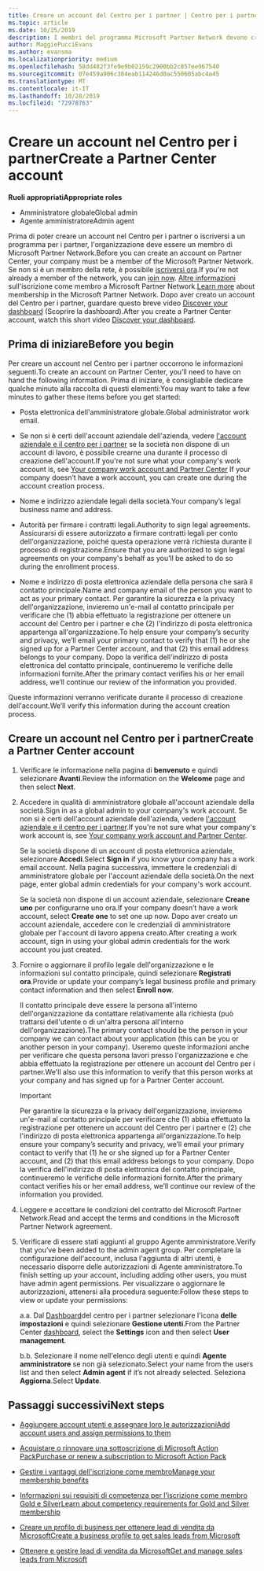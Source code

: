 ```yaml
---
title: Creare un account del Centro per i partner | Centro per i partner
ms.topic: article
ms.date: 10/25/2019
description: I membri del programma Microsoft Partner Network devono creare gli account del Centro per i partner per gestire i vantaggi e le competenze di rete e creare un profilo aziendale.
author: MaggiePucciEvans
ms.author: evansma
ms.localizationpriority: medium
ms.openlocfilehash: 58dd482f3fe9e9b02159c2900bb2c857ee967540
ms.sourcegitcommit: 07e459a906c384eab114246d0ac550605abc4a45
ms.translationtype: MT
ms.contentlocale: it-IT
ms.lasthandoff: 10/28/2019
ms.locfileid: "72978763"
---
```

# <a name="create-a-partner-center-account"></a><span data-ttu-id="befd6-103">Creare un account nel Centro per i partner</span><span class="sxs-lookup"><span data-stu-id="befd6-103">Create a Partner Center account</span></span>

<span data-ttu-id="befd6-104">**Ruoli appropriati**</span><span class="sxs-lookup"><span data-stu-id="befd6-104">**Appropriate roles**</span></span>

- <span data-ttu-id="befd6-105">Amministratore globale</span><span class="sxs-lookup"><span data-stu-id="befd6-105">Global admin</span></span>
- <span data-ttu-id="befd6-106">Agente amministratore</span><span class="sxs-lookup"><span data-stu-id="befd6-106">Admin agent</span></span>

<span data-ttu-id="befd6-107">Prima di poter creare un account nel Centro per i partner o iscriversi a un programma per i partner, l'organizzazione deve essere un membro di Microsoft Partner Network.</span><span class="sxs-lookup"><span data-stu-id="befd6-107">Before you can create an account on Partner Center, your company must be a member of the Microsoft Partner Network.</span></span> <span data-ttu-id="befd6-108">Se non si è un membro della rete, è possibile [iscriversi ora](https://partners.microsoft.com/PartnerProgram/simplifiedenrollment.aspx).</span><span class="sxs-lookup"><span data-stu-id="befd6-108">If you're not already a member of the network, you can [join now](https://partners.microsoft.com/PartnerProgram/simplifiedenrollment.aspx).</span></span>  <span data-ttu-id="befd6-109">[Altre informazioni](https://partner.microsoft.com/membership) sull'iscrizione come membro a Microsoft Partner Network.</span><span class="sxs-lookup"><span data-stu-id="befd6-109">[Learn more](https://partner.microsoft.com/membership) about membership in the Microsoft Partner Network.</span></span> <span data-ttu-id="befd6-110">Dopo aver creato un account del Centro per i partner, guardare questo breve video [Discover your dashboard](https://vimeo.com/290338211) (Scoprire la dashboard).</span><span class="sxs-lookup"><span data-stu-id="befd6-110">After you create a Partner Center account, watch this short video [Discover your dashboard](https://vimeo.com/290338211).</span></span>

## <a name="before-you-begin"></a><span data-ttu-id="befd6-111">Prima di iniziare</span><span class="sxs-lookup"><span data-stu-id="befd6-111">Before you begin</span></span>

<span data-ttu-id="befd6-112">Per creare un account nel Centro per i partner occorrono le informazioni seguenti.</span><span class="sxs-lookup"><span data-stu-id="befd6-112">To create an account on Partner Center, you’ll need to have on hand the following information.</span></span> <span data-ttu-id="befd6-113">Prima di iniziare, è consigliabile dedicare qualche minuto alla raccolta di questi elementi:</span><span class="sxs-lookup"><span data-stu-id="befd6-113">You may want to take a few minutes to gather these items before you get started:</span></span>

-   <span data-ttu-id="befd6-114">Posta elettronica dell'amministratore globale.</span><span class="sxs-lookup"><span data-stu-id="befd6-114">Global administrator work email.</span></span>

-   <span data-ttu-id="befd6-115">Se non si è certi dell'account aziendale dell'azienda, vedere [l'account aziendale e il centro per i partner](azure-active-directory-tenants-and-partner-center.md) se la società non dispone di un account di lavoro, è possibile crearne una durante il processo di creazione dell'account.</span><span class="sxs-lookup"><span data-stu-id="befd6-115">If you're not sure what your company's work account is, see [Your company work account and Partner Center](azure-active-directory-tenants-and-partner-center.md) If your company doesn’t have a work account, you can create one during the account creation process.</span></span> 

-   <span data-ttu-id="befd6-116">Nome e indirizzo aziendale legali della società.</span><span class="sxs-lookup"><span data-stu-id="befd6-116">Your company’s legal business name and address.</span></span>  

-   <span data-ttu-id="befd6-117">Autorità per firmare i contratti legali.</span><span class="sxs-lookup"><span data-stu-id="befd6-117">Authority to sign legal agreements.</span></span> <span data-ttu-id="befd6-118">Assicurarsi di essere autorizzato a firmare contratti legali per conto dell'organizzazione, poiché questa operazione verrà richiesta durante il processo di registrazione.</span><span class="sxs-lookup"><span data-stu-id="befd6-118">Ensure that you are authorized to sign legal agreements on your company's behalf as you’ll be asked to do so during the enrollment process.</span></span>

-   <span data-ttu-id="befd6-119">Nome e indirizzo di posta elettronica aziendale della persona che sarà il contatto principale.</span><span class="sxs-lookup"><span data-stu-id="befd6-119">Name and company email of the person you want to act as your primary contact.</span></span> <span data-ttu-id="befd6-120">Per garantire la sicurezza e la privacy dell'organizzazione, invieremo un'e-mail al contatto principale per verificare che (1) abbia effettuato la registrazione per ottenere un account del Centro per i partner e che (2) l'indirizzo di posta elettronica appartenga all'organizzazione.</span><span class="sxs-lookup"><span data-stu-id="befd6-120">To help ensure your company’s security and privacy, we’ll email your primary contact to verify that (1) he or she signed up for a Partner Center account, and that (2) this email address belongs to your company.</span></span> <span data-ttu-id="befd6-121">Dopo la verifica dell'indirizzo di posta elettronica del contatto principale, continueremo le verifiche delle informazioni fornite.</span><span class="sxs-lookup"><span data-stu-id="befd6-121">After the primary contact verifies his or her email address, we’ll continue our review of the information you provided.</span></span>

<span data-ttu-id="befd6-122">Queste informazioni verranno verificate durante il processo di creazione dell'account.</span><span class="sxs-lookup"><span data-stu-id="befd6-122">We’ll verify this information during the account creation process.</span></span> 
 
## <a name="create-a-partner-center-account"></a><span data-ttu-id="befd6-123">Creare un account nel Centro per i partner</span><span class="sxs-lookup"><span data-stu-id="befd6-123">Create a Partner Center account</span></span>

1.  <span data-ttu-id="befd6-124">Verificare le informazione nella pagina di **benvenuto** e quindi selezionare **Avanti**.</span><span class="sxs-lookup"><span data-stu-id="befd6-124">Review the information on the **Welcome** page and then select **Next**.</span></span>

2.  <span data-ttu-id="befd6-125">Accedere in qualità di amministratore globale all'account aziendale della società.</span><span class="sxs-lookup"><span data-stu-id="befd6-125">Sign in as a global admin to your company's work account.</span></span> <span data-ttu-id="befd6-126">Se non si è certi dell'account aziendale dell'azienda, vedere [l'account aziendale e il centro per i partner](azure-active-directory-tenants-and-partner-center.md).</span><span class="sxs-lookup"><span data-stu-id="befd6-126">If you're not sure what your company's work account   is, see [Your company work account and Partner Center](azure-active-directory-tenants-and-partner-center.md).</span></span>

    <span data-ttu-id="befd6-127">Se la società dispone di un account di posta elettronica aziendale, selezionare **Accedi**.</span><span class="sxs-lookup"><span data-stu-id="befd6-127">Select **Sign in** if you know your company has a work email account.</span></span> <span data-ttu-id="befd6-128">Nella pagina successiva, immettere le credenziali di amministratore globale per l'account aziendale della società.</span><span class="sxs-lookup"><span data-stu-id="befd6-128">On the next page, enter global admin credentials for your company's work account.</span></span> 

    <span data-ttu-id="befd6-129">Se la società non dispone di un account aziendale, selezionare **Creane uno** per configurarne uno ora.</span><span class="sxs-lookup"><span data-stu-id="befd6-129">If your company doesn’t have a work account, select **Create one** to set one up now.</span></span> <span data-ttu-id="befd6-130">Dopo aver creato un account aziendale, accedere con le credenziali di amministratore globale per l'account di lavoro appena creato.</span><span class="sxs-lookup"><span data-stu-id="befd6-130">After creating a work account, sign in using your global admin credentials for the work account you just created.</span></span>

3.  <span data-ttu-id="befd6-131">Fornire o aggiornare il profilo legale dell'organizzazione e le informazioni sul contatto principale, quindi selezionare **Registrati ora**.</span><span class="sxs-lookup"><span data-stu-id="befd6-131">Provide or update your company’s legal business profile and primary contact information and then select **Enroll now**.</span></span> 

    <span data-ttu-id="befd6-132">Il contatto principale deve essere la persona all'interno dell'organizzazione da contattare relativamente alla richiesta (può trattarsi dell'utente o di un'altra persona all'interno dell'organizzazione).</span><span class="sxs-lookup"><span data-stu-id="befd6-132">The primary contact should be the person in your company we can contact about your application (this can be you or another person in your company).</span></span> <span data-ttu-id="befd6-133">Useremo queste informazioni anche per verificare che questa persona lavori presso l'organizzazione e che abbia effettuato la registrazione per ottenere un account del Centro per i partner.</span><span class="sxs-lookup"><span data-stu-id="befd6-133">We'll also use this information to verify that this person works at your company and has signed up for a Partner Center account.</span></span>

    > [!IMPORTANT]  
    > <span data-ttu-id="befd6-134">Per garantire la sicurezza e la privacy dell'organizzazione, invieremo un'e-mail al contatto principale per verificare che (1) abbia effettuato la registrazione per ottenere un account del Centro per i partner e (2) che l'indirizzo di posta elettronica appartenga all'organizzazione.</span><span class="sxs-lookup"><span data-stu-id="befd6-134">To help ensure your company’s security and privacy, we’ll email your primary contact to verify that (1) he or she signed up for a Partner Center account, and (2) that this email address belongs to your company.</span></span> <span data-ttu-id="befd6-135">Dopo la verifica dell'indirizzo di posta elettronica del contatto principale, continueremo le verifiche delle informazioni fornite.</span><span class="sxs-lookup"><span data-stu-id="befd6-135">After the primary contact verifies his or her email address, we’ll continue our review of the information you provided.</span></span>

4.  <span data-ttu-id="befd6-136">Leggere e accettare le condizioni del contratto del Microsoft Partner Network.</span><span class="sxs-lookup"><span data-stu-id="befd6-136">Read and accept the terms and conditions in the Microsoft Partner Network agreement.</span></span> 

5.  <span data-ttu-id="befd6-137">Verificare di essere stati aggiunti al gruppo Agente amministratore.</span><span class="sxs-lookup"><span data-stu-id="befd6-137">Verify that you’ve been added to the admin agent group.</span></span> <span data-ttu-id="befd6-138">Per completare la configurazione dell'account, inclusa l'aggiunta di altri utenti, è necessario disporre delle autorizzazioni di Agente amministratore.</span><span class="sxs-lookup"><span data-stu-id="befd6-138">To finish setting up your account, including adding other users, you must have admin agent permissions.</span></span> <span data-ttu-id="befd6-139">Per visualizzare o aggiornare le autorizzazioni, attenersi alla procedura seguente:</span><span class="sxs-lookup"><span data-stu-id="befd6-139">Follow these steps to view or update your permissions:</span></span>

    <span data-ttu-id="befd6-140">a.</span><span class="sxs-lookup"><span data-stu-id="befd6-140">a.</span></span> <span data-ttu-id="befd6-141">Dal [Dashboard](https://partner.microsoft.com/en-us/dashboard/home**)del centro per i partner selezionare l'icona **delle impostazioni** e quindi selezionare **Gestione utenti**.</span><span class="sxs-lookup"><span data-stu-id="befd6-141">From the Partner Center [dashboard](https://partner.microsoft.com/en-us/dashboard/home**), select the **Settings** icon and then select **User management**.</span></span>  

    <span data-ttu-id="befd6-142">b.</span><span class="sxs-lookup"><span data-stu-id="befd6-142">b.</span></span> <span data-ttu-id="befd6-143">Selezionare il nome nell'elenco degli utenti e quindi **Agente amministratore** se non già selezionato.</span><span class="sxs-lookup"><span data-stu-id="befd6-143">Select your name from the users list and then select **Admin agent** if it’s not already selected.</span></span> <span data-ttu-id="befd6-144">Seleziona **Aggiorna**.</span><span class="sxs-lookup"><span data-stu-id="befd6-144">Select **Update**.</span></span>  

## <a name="next-steps"></a><span data-ttu-id="befd6-145">Passaggi successivi</span><span class="sxs-lookup"><span data-stu-id="befd6-145">Next steps</span></span>

-   [<span data-ttu-id="befd6-146">Aggiungere account utenti e assegnare loro le autorizzazioni</span><span class="sxs-lookup"><span data-stu-id="befd6-146">Add account users and assign permissions to them</span></span>](create-user-accounts-and-set-permissions.md)

-   [<span data-ttu-id="befd6-147">Acquistare o rinnovare una sottoscrizione di Microsoft Action Pack</span><span class="sxs-lookup"><span data-stu-id="befd6-147">Purchase or renew a subscription to Microsoft Action Pack</span></span>](mpn-get-action-pack.md)

-   [<span data-ttu-id="befd6-148">Gestire i vantaggi dell'iscrizione come membro</span><span class="sxs-lookup"><span data-stu-id="befd6-148">Manage your membership benefits</span></span>](manage-your-partner-network-benefits.md)

-   [<span data-ttu-id="befd6-149">Informazioni sui requisiti di competenza per l'iscrizione come membro Gold e Silver</span><span class="sxs-lookup"><span data-stu-id="befd6-149">Learn about competency requirements for Gold and Silver membership</span></span>](https://partner.microsoft.com/membership/competencies)

-   [<span data-ttu-id="befd6-150">Creare un profilo di business per ottenere lead di vendita da Microsoft</span><span class="sxs-lookup"><span data-stu-id="befd6-150">Create a business profile to get sales leads from Microsoft</span></span>](create-a-marketing-profile.md)

-   [<span data-ttu-id="befd6-151">Ottenere e gestire lead di vendita da Microsoft</span><span class="sxs-lookup"><span data-stu-id="befd6-151">Get and manage sales leads from Microsoft</span></span>](responding-to-referrals.md)